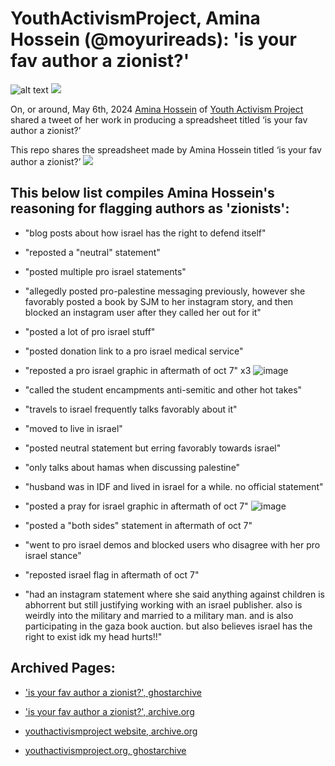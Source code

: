 # YouthActivismProject, Amina Hossein (@moyurireads): 'is your fav author a zionist?'

![alt text](https://raw.githubusercontent.com/apileofrocksiscalledcairns/YouthActivismProject/main/%40moyurireads%20tweet%20may%206%2C%202024.jpeg) ![](https://raw.githubusercontent.com/apileofrocksiscalledcairns/YouthActivismProject/main/Amina%20Hossein%20LinkedIn.jpeg)

On, or around, May 6th, 2024 [Amina Hossein](https://web.archive.org/web/20240510221555/https%3A%2F%2Fwww.youthactivismproject.org%2Four-team) of [Youth Activism Project](https://www.youthactivismproject.org/) shared a tweet of her work in producing a spreadsheet titled ‘is your fav author a zionist?’

This repo shares the spreadsheet made by Amina Hossein titled ‘is your fav author a zionist?’
![](https://raw.githubusercontent.com/apileofrocksiscalledcairns/YouthActivismProject/main/%40moyurireads%20tweet.png)

## This below list compiles Amina Hossein's reasoning for flagging authors as 'zionists':
- "blog posts about how israel has the right to defend itself"
- "reposted a "neutral" statement"
- "posted multiple pro israel statements"
- "allegedly posted pro-palestine messaging previously, however she favorably posted a book by SJM to her instagram story, and then blocked an instagram user after they called her out for it"
- "posted a lot of pro israel stuff"
- "posted donation link to a pro israel medical service"
- "reposted a pro israel graphic in aftermath of oct 7" x3
![image](https://github.com/apileofrocksiscalledcairns/YouthActivismProject/assets/129545162/fe86c0ea-c3ba-42b3-8c1e-8091679cd8b3)
  
- "called the student encampments anti-semitic and other hot takes"
- "travels to israel frequently talks favorably about it"
- "moved to live in israel"
- "posted neutral statement but erring favorably towards israel"
- "only talks about hamas when discussing palestine"
- "husband was in IDF and lived in israel for a while. no official statement"
- "posted a pray for israel graphic in aftermath of oct 7"
![image](https://github.com/apileofrocksiscalledcairns/YouthActivismProject/assets/129545162/43910a6e-be17-4729-b8cd-b5cce2ecb283)

- "posted a "both sides" statement in aftermath of oct 7"
- "went to pro israel demos and blocked users who disagree with her pro israel stance"
- "reposted israel flag in aftermath of oct 7"
- "had an instagram statement where she said anything against children is abhorrent but still justifying working with an israel publisher. also is weirdly into the military and married to a military man. and is also participating in the gaza book auction. but also believes israel has the right to exist idk my head hurts!!"


## Archived Pages:

  
- ['is your fav author a zionist?', ghostarchive](https://ghostarchive.org/archive/QFt0r)
- ['is your fav author a zionist?', archive.org](https://web.archive.org/web/20240510223824/https://docs.google.com/spreadsheets/u/0/d/12xyT_g0NvSGxtEtJGsJZ3aCwWoD5PaYvoSiUxoCKof0/htmlview#gid=0)


- [youthactivismproject website, archive.org](https://web.archive.org/web/20240422063222/https://www.youthactivismproject.org/)
- [youthactivismproject.org, ghostarchive](https://ghostarchive.org/archive/uah7I)
